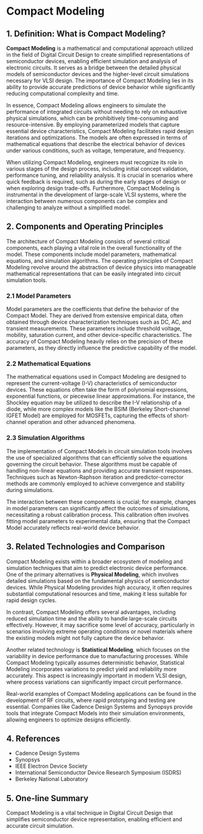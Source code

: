 # Compact Modeling

## 1. Definition: What is **Compact Modeling**?
**Compact Modeling** is a mathematical and computational approach utilized in the field of Digital Circuit Design to create simplified representations of semiconductor devices, enabling efficient simulation and analysis of electronic circuits. It serves as a bridge between the detailed physical models of semiconductor devices and the higher-level circuit simulations necessary for VLSI design. The importance of Compact Modeling lies in its ability to provide accurate predictions of device behavior while significantly reducing computational complexity and time.

In essence, Compact Modeling allows engineers to simulate the performance of integrated circuits without needing to rely on exhaustive physical simulations, which can be prohibitively time-consuming and resource-intensive. By employing parameterized models that capture essential device characteristics, Compact Modeling facilitates rapid design iterations and optimizations. The models are often expressed in terms of mathematical equations that describe the electrical behavior of devices under various conditions, such as voltage, temperature, and frequency.

When utilizing Compact Modeling, engineers must recognize its role in various stages of the design process, including initial concept validation, performance tuning, and reliability analysis. It is crucial in scenarios where quick feedback is required, such as during the early stages of design or when exploring design trade-offs. Furthermore, Compact Modeling is instrumental in the development of large-scale VLSI systems, where the interaction between numerous components can be complex and challenging to analyze without a simplified model.

## 2. Components and Operating Principles
The architecture of Compact Modeling consists of several critical components, each playing a vital role in the overall functionality of the model. These components include model parameters, mathematical equations, and simulation algorithms. The operating principles of Compact Modeling revolve around the abstraction of device physics into manageable mathematical representations that can be easily integrated into circuit simulation tools.

### 2.1 Model Parameters
Model parameters are the coefficients that define the behavior of the Compact Model. They are derived from extensive empirical data, often obtained through device characterization techniques such as DC, AC, and transient measurements. These parameters include threshold voltage, mobility, saturation current, and other device-specific characteristics. The accuracy of Compact Modeling heavily relies on the precision of these parameters, as they directly influence the predictive capability of the model.

### 2.2 Mathematical Equations
The mathematical equations used in Compact Modeling are designed to represent the current-voltage (I-V) characteristics of semiconductor devices. These equations often take the form of polynomial expressions, exponential functions, or piecewise linear approximations. For instance, the Shockley equation may be utilized to describe the I-V relationship of a diode, while more complex models like the BSIM (Berkeley Short-channel IGFET Model) are employed for MOSFETs, capturing the effects of short-channel operation and other advanced phenomena.

### 2.3 Simulation Algorithms
The implementation of Compact Models in circuit simulation tools involves the use of specialized algorithms that can efficiently solve the equations governing the circuit behavior. These algorithms must be capable of handling non-linear equations and providing accurate transient responses. Techniques such as Newton-Raphson iteration and predictor-corrector methods are commonly employed to achieve convergence and stability during simulations.

The interaction between these components is crucial; for example, changes in model parameters can significantly affect the outcomes of simulations, necessitating a robust calibration process. This calibration often involves fitting model parameters to experimental data, ensuring that the Compact Model accurately reflects real-world device behavior.

## 3. Related Technologies and Comparison
Compact Modeling exists within a broader ecosystem of modeling and simulation techniques that aim to predict electronic device performance. One of the primary alternatives is **Physical Modeling**, which involves detailed simulations based on the fundamental physics of semiconductor devices. While Physical Modeling provides high accuracy, it often requires substantial computational resources and time, making it less suitable for rapid design cycles.

In contrast, Compact Modeling offers several advantages, including reduced simulation time and the ability to handle large-scale circuits effectively. However, it may sacrifice some level of accuracy, particularly in scenarios involving extreme operating conditions or novel materials where the existing models might not fully capture the device behavior.

Another related technology is **Statistical Modeling**, which focuses on the variability in device performance due to manufacturing processes. While Compact Modeling typically assumes deterministic behavior, Statistical Modeling incorporates variations to predict yield and reliability more accurately. This aspect is increasingly important in modern VLSI design, where process variations can significantly impact circuit performance.

Real-world examples of Compact Modeling applications can be found in the development of RF circuits, where rapid prototyping and testing are essential. Companies like Cadence Design Systems and Synopsys provide tools that integrate Compact Models into their simulation environments, allowing engineers to optimize designs efficiently.

## 4. References
- Cadence Design Systems
- Synopsys
- IEEE Electron Device Society
- International Semiconductor Device Research Symposium (ISDRS)
- Berkeley National Laboratory

## 5. One-line Summary
Compact Modeling is a vital technique in Digital Circuit Design that simplifies semiconductor device representation, enabling efficient and accurate circuit simulation.